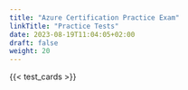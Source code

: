 ```yaml
---
title: "Azure Certification Practice Exam"
linkTitle: "Practice Tests"
date: 2023-08-19T11:04:05+02:00
draft: false
weight: 20
---
```


{{< test_cards >}}